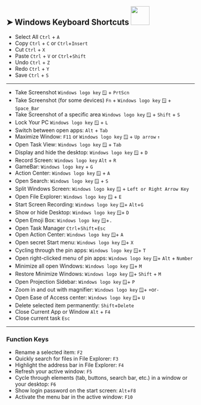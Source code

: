 ## ➤ Windows Keyboard Shortcuts   <img src="https://media.giphy.com/media/WUlplcMpOCEmTGBtBW/giphy.gif" width="50">

* Select All  ```Ctrl``` + ```A``` 
* Copy  ```Ctrl``` + ```C``` or ```Ctrl```+```Insert```
* Cut  ```Ctrl``` + ```X```
* Paste  ```Ctrl``` + ```V``` or ```Ctrl```+```Shift```
* Undo  ```Ctrl``` + ```Z```
* Redo  ```Ctrl``` + ```Y```
* Save  ```Ctrl``` + ```S```


---
* Take Screenshot ```Windows logo key``` ```🪟``` + ```PrtScn```
* Take Screenshot (for some devices) ```Fn``` + ```Windows logo key``` ```🪟``` + ```Space_Bar```
* Take Screenshot of a specific area ```Windows logo key``` ```🪟``` + ```Shift``` + ```S```
* Lock Your PC ```Windows logo key``` ```🪟``` + ```L```
* Switch between open apps: ```Alt``` + ```Tab```
* Maximize Window: ```F11``` or ```Windows logo key``` ```🪟``` + ```Up arrow``` ```↑```
* Open Task View: ```Windows logo key``` ```🪟``` + ```Tab```
* Display and hide the desktop: ```Windows logo key``` ```🪟``` + ```D```
* Record Screen: ```Windows logo key``` ```Alt``` + ```R```
* GameBar: ```Windows logo key``` + ```G```
* Action Center: ```Windows logo key``` ```🪟``` + ```A```
* Open Search: ```Windows logo key``` ```🪟``` + ```S```
* Split Windows Screen: ```Windows logo key``` ```🪟``` + ```Left or Right Arrow Key```
* Open File Explorer: ```Windows logo key``` ```🪟``` + ```E```
* Start Screen Recording: ```Windows logo key``` ```🪟```+ ```Alt```+```G```
* Show or hide Desktop: ```Windows logo key``` ```🪟```+ ```D```
* Open Emoji Box: ```Windows logo key``` ```🪟```+```.```
* Open Task Manager ```Ctrl```+```Shift```+```Esc```
* Open Action Center: ```Windows logo key``` ```🪟```+ ```A```
* Open secret Start menu: ```Windows logo key``` ```🪟```+ ```X```
* Cycling through the pin apps: ```Windows logo key``` ```🪟```+ ```T```
* Open right-clicked menu of pin apps: ```Windows logo key``` ```🪟```+ ```Alt``` + ```Number```
* Minimize all open Windows:  ```Windows logo key``` ```🪟```+ ```M```
* Restore Minimize Windows: ```Windows logo key``` ```🪟```+ ```Shift``` + ```M```
* Open Projection Sidebar: ```Windows logo key``` ```🪟```+ ```P```
* Zoom in and out with magnifier: ```Windows logo key``` ```🪟```+ ```+```or```-```
* Open Ease of Access center: ```Windows logo key``` ```🪟```+ ```U```
* Delete selected item permanently: ```Shift```+```Delete```
* Close Current App or Window ```Alt``` + ```F4```
* Close current task ```Esc```

---
### Function Keys
* Rename a selected item: ```F2```
* Quickly search for files in File Explorer: ```F3```
* Highlight the address bar in File Explorer: ```F4```
* Refresh your active window: ```F5```
* Cycle through elements (tab, buttons, search bar, etc.) in a window or your desktop: ```F6```
* Show login password on the start screen: ```Alt```+```F8```
* Activate the menu bar in the active window: ```F10```

